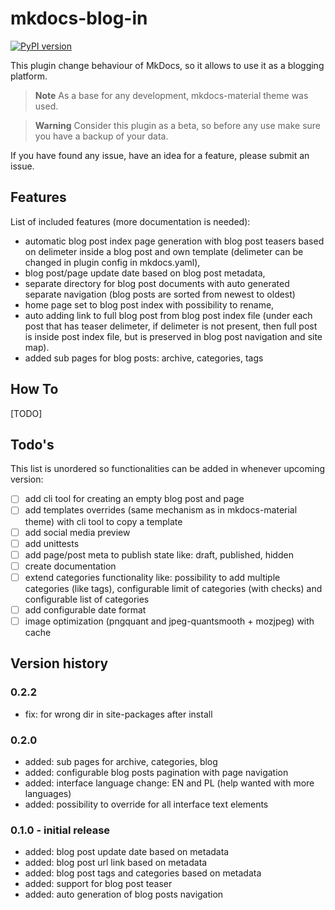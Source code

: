 # mkdocs-blog-in

[![PyPI version](https://badge.fury.io/py/mkdocs-blog-in.svg)](https://badge.fury.io/py/mkdocs-blog-in)

This plugin change behaviour of MkDocs, so it allows to use it as a blogging platform.

> **Note**
> As a base for any development, mkdocs-material theme was used.

> **Warning**
> Consider this plugin as a beta, so before any use make sure you have a backup of your data.

If you have found any issue, have an idea for a feature, please submit an issue.

## Features

List of included features (more documentation is needed):

- automatic blog post index page generation with blog post teasers based on delimeter inside a blog post and own template (delimeter can be changed in plugin config in mkdocs.yaml),
- blog post/page update date based on blog post metadata,
- separate directory for blog post documents with auto generated separate navigation (blog posts are sorted from newest to oldest)
- home page set to blog post index with possibility to rename,
- auto adding link to full blog post from blog post index file (under each post that has teaser delimeter, if delimeter is not present, then full post is inside post index file, but is preserved in blog post navigation and site map).
- added sub pages for blog posts: archive, categories, tags

## How To

[TODO]

## Todo's

This list is unordered so functionalities can be added in whenever upcoming version:

- [ ] add cli tool for creating an empty blog post and page
- [ ] add templates overrides (same mechanism as in mkdocs-material theme) with cli tool to copy a template
- [ ] add social media preview
- [ ] add unittests
- [ ] add page/post meta to publish state like: draft, published, hidden
- [ ] create documentation
- [ ] extend categories functionality like: possibility to add multiple categories (like tags), configurable limit of categories (with checks) and configurable list of categories
- [ ] add configurable date format
- [ ] image optimization (pngquant and jpeg-quantsmooth + mozjpeg) with cache

## Version history

### 0.2.2

- fix: for wrong dir in site-packages after install

### 0.2.0

- added: sub pages for archive, categories, blog
- added: configurable blog posts pagination with page navigation
- added: interface language change: EN and PL (help wanted with more languages)
- added: possibility to override for all interface text elements

### 0.1.0 - initial release

- added: blog post update date based on metadata
- added: blog post url link based on metadata
- added: blog post tags and categories based on metadata
- added: support for blog post teaser
- added: auto generation of blog posts navigation
